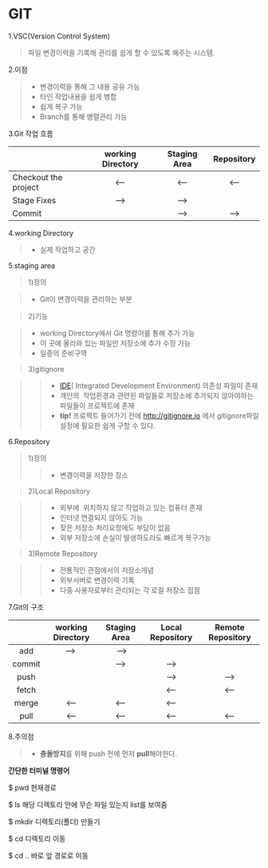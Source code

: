 GIT
===

1.VSC(Version Control System)

>파일 변경이력을 기록해 관리를 쉽게 할 수 있도록 해주는 시스템.

2.이점 

>* 변경이력을 통해 그 내용 공유 가능
>* 타인 작업내용을 쉽게 병합
>* 쉽게 복구 가능
>* Branch를 통해 병렬관리 가능

3.Git 작업 흐름

|   	|   working Directory	|   Staging Area	|  Repository 	|
|---	|:-:|:-:|:-:|
|   Checkout the project	|  <-- 	|  <-- 	|  <-- 	|
|  Stage Fixes 	|  --> 	|  --> 	|   	|
|   Commit	|   	|  --> 	|  --> 	|

4.working Directory

>* 실제 작업하고 공간

5.staging area

>1)정의

>* Git이 변경이력을 관리하는 부분

>2)기능

>* working Directory에서 Git 명령어를 통해 추가 가능
>* 이 곳에 올라와 있는 파일만 저장소에 추가 수정 가능
>* 일종의 준비구역

>3)gitignore

>>* [IDE](https://ko.wikipedia.org/wiki/%ED%86%B5%ED%95%A9_%EA%B0%9C%EB%B0%9C_%ED%99%98%EA%B2%BD "IDE")( Integrated Development Environment) 의존성 파일이 존재
>>* 개인의  작업환경과 관련된 파일들로 저장소에 추가되지 않아야하는 파일들이 프로젝트에 존재
>>* **tip!** 프로젝트 들어가기 전에 http://gitignore.io 에서 gitignore파일 설정에 필요한  쉽게 구할 수 있다.

6.Repository

>1)정의
>>* 변경이력을 저장한 장소

>2)Local Repository

>>* 외부에  위치하지 않고 작업하고 있는 컴퓨터 존재
>>* 인터넷 연결되지 않아도 가능
>>* 잦은 저장소 처리요청에도 부담이 없음
>>* 외부 저장소에 손실이 발생하도라도 빠르게 복구가능

>3)Remote Repository

>>* 전통적인 관점에서의 저장소개념
>>* 외부서버로 변경이력 기록
>>* 다중 사용자로부터 관리되는 각 로컬 저장소 접점

7.Git의 구조

|   	|   working Directory	|   Staging Area	|  Local Repository 	|   Remote Repository	|
|:-:	|:-:	|:-:	|:-:	|:-:	|
| add 	| -->  	|  --> 	|   	|   	|
| commit  	|   	|   -->	|  --> 	|   	|
|  push 	|   	|   	|   -->	|   -->	|
|   fetch	|   	|   	|   <--	|  <-- 	|
|  merge 	|   <--	|   <--	|  <-- 	|   	|
|   pull	|   <--	|   <--	|  <-- 	|   <--	|


8.주의점

>* **충돌방지**를 위해 push 전에 먼저 **pull**해야한다.


****간단한 터미널 명령어****

$ pwd 현재경로

$ ls 해당 디렉토리 안에 무슨 파일 있는지 list를 보여줌

$ mkdir 디렉토리(폴더) 만들기

$ cd 디렉토리 이동

$ cd .. 바로 앞 경로로 이동
